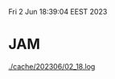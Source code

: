 Fri  2 Jun 18:39:04 EEST 2023
# JAM
<a href='./cache/202306/02_18.log'>./cache/202306/02_18.log</a>
